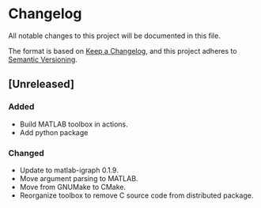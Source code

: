 # Changelog

All notable changes to this project will be documented in this file.

The format is based on [Keep a Changelog](https://keepachangelog.com/en/1.0.0/),
and this project adheres to [Semantic Versioning](https://semver.org/spec/v2.0.0.html).

## [Unreleased]

### Added

- Build MATLAB toolbox in actions.
- Add python package

### Changed

- Update to matlab-igraph 0.1.9.
- Move argument parsing to MATLAB.
- Move from GNUMake to CMake.
- Reorganize toolbox to remove C source code from distributed package.
